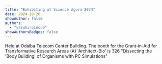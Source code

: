 ```yaml
---
title: "Exhibiting at Science Agora 2024"
date: 2024-10-26
showAuthor: false
authors:
  - "yasuhiroinoue"
showAuthorsBadges: false
---
```


Held at Odaiba Telecom Center Building. The booth for the Grant-in-Aid for Transformative Research Areas (A) 'Architect-Bio' is 326 "Dissecting the 'Body Building' of Organisms with PC Simulations"
